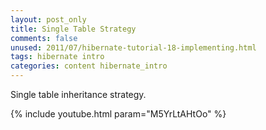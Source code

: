 ```yaml
---           
layout: post_only
title: Single Table Strategy
comments: false
unused: 2011/07/hibernate-tutorial-18-implementing.html
tags: hibernate intro
categories: content hibernate_intro
---
```


Single table inheritance strategy.

{% include youtube.html param="M5YrLtAHtOo" %}